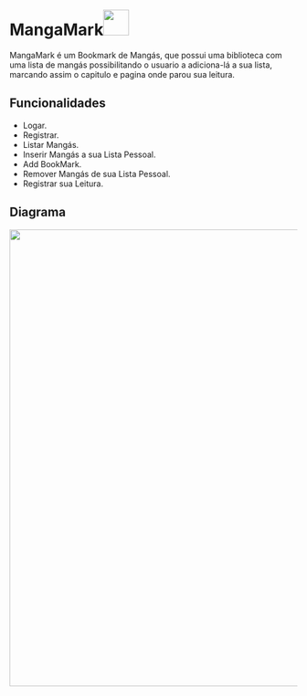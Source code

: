 
<h1>MangaMark<img src="https://user-images.githubusercontent.com/48556068/59041333-c2e31780-884e-11e9-94b9-893494094279.png" width="45" height="45"></h1>

MangaMark é um Bookmark de Mangás, que possui uma biblioteca com uma lista de mangás possibilitando o usuario a adiciona-lá a sua lista, marcando assim o capitulo e pagina onde parou sua leitura.


## Funcionalidades

- Logar.
- Registrar.
- Listar Mangás.
- Inserir Mangás a sua Lista Pessoal.
- Add BookMark.
- Remover Mangás de sua Lista Pessoal.
- Registrar sua Leitura.

## Diagrama

<img src="https://i.imgur.com/7G9bkVW.png" width="700" height="800">
